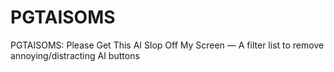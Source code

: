 # PGTAISOMS
PGTAISOMS: Please Get This AI Slop Off My Screen — A filter list to remove annoying/distracting AI buttons
